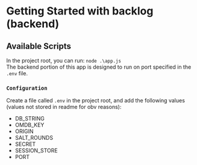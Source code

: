 # Getting Started with backlog (backend)

## Available Scripts

In the project root, you can run: `node .\app.js`  
The backend portion of this app is designed to run on port specified in the `.env` file.

### `Configuration`
Create a file called `.env` in the project root, and add the following values (values not stored in readme for obv reasons):

* DB_STRING
* OMDB_KEY
* ORIGIN
* SALT_ROUNDS
* SECRET
* SESSION_STORE
* PORT
